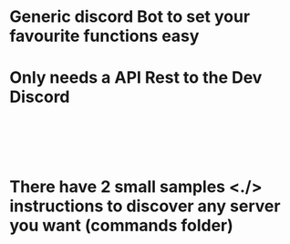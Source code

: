 <h1> Generic discord Bot to set your favourite functions easy <h1>
  <p> <tr> Only needs a API Rest to the Dev Discord </tr> </p>
  
  <br> </br>
  <p> There have 2 small samples <./> instructions to discover any server you want (commands folder) </p>
